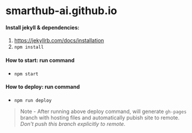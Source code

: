 # smarthub-ai.github.io

#### Install jekyll & dependencies: 

1. https://jekyllrb.com/docs/installation
2. `npm install`

#### How to start: run command

- `npm start`


#### How to deploy: run command

- `npm run deploy`


> Note - After running above deploy command, will generate `gh-pages` branch with hosting files and automatically pubish site to remote.
*Don't push this branch explicitly to remote.*
